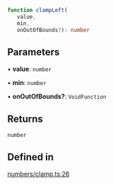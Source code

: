```ts
function clampLeft(
   value, 
   min, 
   onOutOfBounds?): number
```

## Parameters

• **value**: `number`

• **min**: `number`

• **onOutOfBounds?**: `VoidFunction`

## Returns

`number`

## Defined in

[numbers/clamp.ts:26](https://github.com/Tismas/naszos-utils/blob/d1a1eb2a775799ea1a271a00b3a6cade833871d8/src/numbers/clamp.ts#L26)
